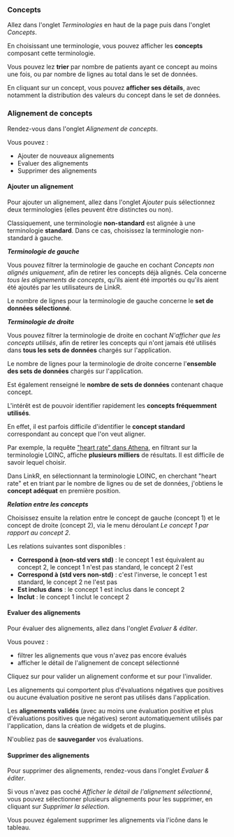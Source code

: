 ### <i class="fa fa-list" style="color: steelblue;"></i> Concepts

Allez dans l'onglet *Terminologies* en haut de la page puis dans l'onglet *Concepts*.

En choisissant une terminologie, vous pouvez afficher les **concepts** composant cette terminologie.

Vous pouvez lez **trier** par nombre de patients ayant ce concept au moins une fois, ou par nombre de lignes au total dans le set de données.

En cliquant sur un concept, vous pouvez **afficher ses détails**, avec notamment la distribution des valeurs du concept dans le set de données.

### <i class="fa fa-arrows-left-right" style="color: steelblue;"></i> Alignement de concepts

Rendez-vous dans l'onglet *Alignement de concepts*.

Vous pouvez :

- <i class="fa fa-plus" style="color: steelblue;"></i> Ajouter de nouveaux alignements
- <i class="fa fa-thumbs-up" style="color: steelblue;"></i> Evaluer des alignements
- <i class="fa fa-trash" style="color: steelblue;"></i> Supprimer des alignements

#### <i class="fa fa-plus" style="color: steelblue;"></i> Ajouter un alignement

Pour ajouter un alignement, allez dans l'onglet *Ajouter* puis sélectionnez deux terminologies (elles peuvent être distinctes ou non).

Classiquement, une terminologie **non-standard** est alignée à une terminologie **standard**. Dans ce cas, choisissez la terminologie non-standard à gauche.

<i class="fa fa-check" style="color: steelblue;"></i> ***Terminologie de gauche***

Vous pouvez filtrer la terminologie de gauche en cochant *Concepts non alignés uniquement*, afin de retirer les concepts déjà alignés. Cela concerne *tous les alignements de concepts*, qu'ils aient été importés ou qu'ils aient été ajoutés par les utilisateurs de LinkR.

Le nombre de lignes pour la terminologie de gauche concerne le **set de données sélectionné**.

<i class="fa fa-check" style="color: steelblue;"></i> ***Terminologie de droite***

Vous pouvez filtrer la terminologie de droite en cochant *N'afficher que les concepts utilisés*, afin de retirer les concepts qui n'ont jamais été utilisés dans **tous les sets de données** chargés sur l'application.

Le nombre de lignes pour la terminologie de droite concerne l'**ensemble des sets de données** chargés sur l'application.

Est également renseigné le **nombre de sets de données** contenant chaque concept.

L'intérêt est de pouvoir identifier rapidement les **concepts fréquemment utilisés**.

En effet, il est parfois difficile d'identifier le **concept standard** correspondant au concept que l'on veut aligner.

Par exemple, la requête <a href = "" target = "_blank">"heart rate" dans Athena</a>, en filtrant sur la terminologie LOINC, affiche **plusieurs milliers** de résultats. Il est difficile de savoir lequel choisir.

Dans LinkR, en sélectionnant la terminologie LOINC, en cherchant "heart rate" et en triant par le nombre de lignes ou de set de données, j'obtiens le **concept adéquat** en première position.

<i class="fa fa-check" style="color: steelblue;"></i> ***Relation entre les concepts***

Choisissez ensuite la relation entre le concept de gauche (concept 1) et le concept de droite (concept 2), via le menu déroulant *Le concept 1 par rapport au concept 2*.

Les relations suivantes sont disponibles :

- **Correspond à (non-std vers std)** : le concept 1 est équivalent au concept 2, le concept 1 n'est pas standard, le concept 2 l'est
- **Correspond à (std vers non-std)** : c'est l'inverse, le concept 1 est standard, le concept 2 ne l'est pas
- **Est inclus dans** : le concept 1 est inclus dans le concept 2
- **Inclut** : le concept 1 inclut le concept 2

#### <i class="fa fa-thumbs-up" style="color: steelblue;"></i> Evaluer des alignements

Pour évaluer des alignements, allez dans l'onglet *Evaluer & éditer*.

Vous pouvez :

- filtrer les alignements que vous n'avez pas encore évalués
- afficher le détail de l'alignement de concept sélectionné

Cliquez sur <i class="fa thumbs-up"></i> pour valider un alignement conforme et sur <i class="fa thumbs-down"></i> pour l'invalider.

Les alignements qui comportent plus d'évaluations négatives que positives ou aucune évaluation positive ne seront pas utilisés dans l'application.

Les **alignements validés** (avec au moins une évaluation positive et plus d'évaluations positives que négatives) seront automatiquement utilisés par l'application, dans la création de widgets et de plugins.

N'oubliez pas de **sauvegarder** vos évaluations.

#### <i class="fa fa-trash" style="color: steelblue;"></i> Supprimer des alignements

Pour supprimer des alignements, rendez-vous dans l'onglet *Evaluer & éditer*.

Si vous n'avez pas coché *Afficher le détail de l'alignement sélectionné*, vous pouvez sélectionner plusieurs alignements pour les supprimer, en cliquant sur *Supprimer la sélection*.

Vous pouvez également supprimer les alignements via l'icône <i class="fa trash-can"></i> dans le tableau.
